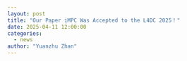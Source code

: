 ```yaml
---
layout: post
title: "Our Paper iMPC Was Accepted to the L4DC 2025！"
date: 2025-04-11 12:00:00
categories: 
  - news
author: "Yuanzhu Zhan"
---
```

